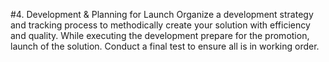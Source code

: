 #4. Development & Planning for Launch
Organize a development strategy and tracking process to methodically create your solution with efficiency and quality. While executing the development prepare for the promotion, launch of the solution. Conduct a final test to ensure all is in working order.









